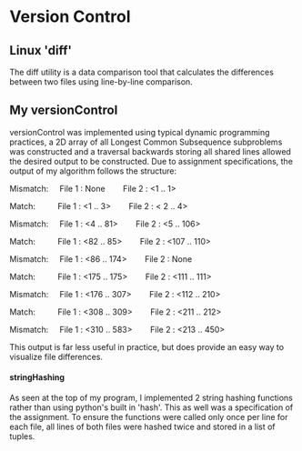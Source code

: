 # Version Control
  
  
## Linux 'diff'  
The diff utility is a data comparison tool that calculates the differences between two files using line-by-line comparison.
  
## My versionControl  
versionControl was implemented using typical dynamic programming practices, a 2D array of all Longest Common Subsequence subproblems was constructed and a traversal backwards storing all shared lines allowed the desired output to be constructed.
Due to assignment specifications, the output of my algorithm follows the structure:
  
  
Mismatch: &nbsp;&nbsp;&nbsp; File 1 : None &nbsp;&nbsp;&nbsp;&nbsp;&nbsp;&nbsp; File 2 : <1 .. 1>
    
Match: &nbsp;&nbsp;&nbsp;&nbsp;&nbsp;&nbsp;&nbsp;&nbsp; File 1 : <1 .. 3> &nbsp;&nbsp;&nbsp;&nbsp;&nbsp;&nbsp; File 2 : < 2 .. 4>
  
Mismatch: &nbsp;&nbsp;&nbsp; File 1 : <4 .. 81> &nbsp;&nbsp;&nbsp;&nbsp;&nbsp;&nbsp; File 2 : <5 .. 106>
  
Match: &nbsp;&nbsp;&nbsp;&nbsp;&nbsp;&nbsp;&nbsp;&nbsp; File 1 : <82 .. 85> &nbsp;&nbsp;&nbsp;&nbsp;&nbsp;&nbsp; File 2 : <107 .. 110>
  
Mismatch: &nbsp;&nbsp;&nbsp; File 1 : <86 .. 174> &nbsp;&nbsp;&nbsp;&nbsp;&nbsp;&nbsp; File 2 : None
  
Match: &nbsp;&nbsp;&nbsp;&nbsp;&nbsp;&nbsp;&nbsp;&nbsp; File 1 : <175 .. 175> &nbsp;&nbsp;&nbsp;&nbsp;&nbsp;&nbsp; File 2 : <111 .. 111>
  
Mismatch: &nbsp;&nbsp;&nbsp; File 1 : <176 .. 307> &nbsp;&nbsp;&nbsp;&nbsp;&nbsp;&nbsp; File 2 : <112 .. 210>
  
Match: &nbsp;&nbsp;&nbsp;&nbsp;&nbsp;&nbsp;&nbsp;&nbsp; File 1 : <308 .. 309> &nbsp;&nbsp;&nbsp;&nbsp;&nbsp;&nbsp; File 2 : <211 .. 212>
  
Mismatch: &nbsp;&nbsp;&nbsp; File 1 : <310 .. 583> &nbsp;&nbsp;&nbsp;&nbsp;&nbsp;&nbsp; File 2 : <213 .. 450>
  
  
This output is far less useful in practice, but does provide an easy way to visualize file differences.
  
  
#### stringHashing
  
As seen at the top of my program, I implemented 2 string hashing functions rather than using python's built in 'hash'. This as well was a specification of the assignment. To ensure the functions were called only once per line for each file, all lines of both files were hashed twice and stored in a list of tuples. 
